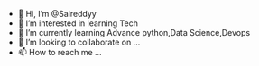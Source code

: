 - 👋 Hi, I’m @Saireddyy
- 👀 I’m interested in learning Tech
- 🌱 I’m currently learning Advance python,Data Science,Devops
- 💞️ I’m looking to collaborate on ...
- 📫 How to reach me ...

<!---
Saireddyy/Saireddyy is a ✨ special ✨ repository because its `README.md` (this file) appears on your GitHub profile.
You can click the Preview link to take a look at your changes.
--->

